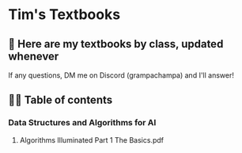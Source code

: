 # Tim's Textbooks

## 📝 Here are my textbooks by class, updated whenever
If any questions, DM me on Discord (grampachampa) and I'll answer!

## ✍🏻 Table of contents
### Data Structures and Algorithms for AI
1) Algorithms Illuminated Part 1 The Basics.pdf
